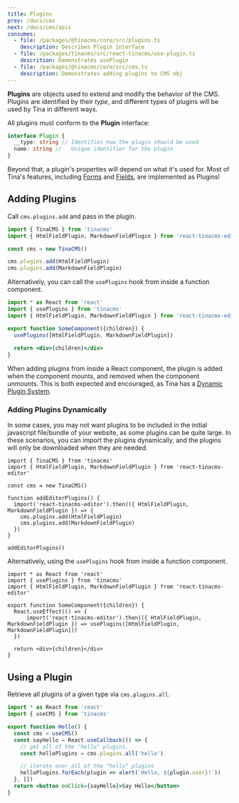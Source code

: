 ```yaml
---
title: Plugins
prev: /docs/cms
next: /docs/cms/apis
consumes:
  - file: /packages/@tinacms/core/src/plugins.ts
    description: Describes Plugin interface
  - file: /packages/tinacms/src/react-tinacms/use-plugin.ts
    descrition: Demonstrates usePlugin
  - file: /packages/@tinacms/core/src/cms.ts
    description: Demonstrates adding plugins to CMS obj
---
```

**Plugins** are objects used to extend and modify the behavior of the CMS. Plugins are identified by their _type_, and different types of plugins will be used by Tina in different ways.

All plugins must conform to the **Plugin** interface:

```typescript
interface Plugin {
  __type: string // Identifies how the plugin should be used
  name: string //   Unique identifier for the plugin
}
```

Beyond that, a plugin's properties will depend on what it's used for. Most of Tina's features, including [Forms](/docs/forms) and [Fields](/docs/fields), are implemented as Plugins!

## Adding Plugins

Call `cms.plugins.add` and pass in the plugin.

```javascript
import { TinaCMS } from 'tinacms'
import { HtmlFieldPlugin, MarkdownFieldPlugin } from 'react-tinacms-editor'

const cms = new TinaCMS()

cms.plugins.add(HtmlFieldPlugin)
cms.plugins.add(MarkdownFieldPlugin)
```

Alternatively, you can call the `usePlugins` hook from inside a function component. 

```jsx
import * as React from 'react'
import { usePlugins } from 'tinacms'
import { HtmlFieldPlugin, MarkdownFieldPlugin } from 'react-tinacms-editor'

export function SomeComponent({children}) {
  usePlugins([HtmlFieldPlugin, MarkdownFieldPlugin])
  
  return <div>{children}</div>
}
```

When adding plugins from inside a React component, the plugin is added when the component mounts, and removed when the component unmounts. This is both expected and encouraged, as Tina has a [Dynamic Plugin System](/blog/dynamic-plugin-system).

### Adding Plugins Dynamically

In some cases, you may not want plugins to be included in the initial javascript file/bundle of your website, as some plugins can be quite large. In these scenarios, you can import the plugins dynamically, and the plugins will only be downloaded when they are needed.

    import { TinaCMS } from 'tinacms'
    import { HtmlFieldPlugin, MarkdownFieldPlugin } from 'react-tinacms-editor'
    
    const cms = new TinaCMS()
    
    function addEditorPlugins() {
      import('react-tinacms-editor').then(({ HtmlFieldPlugin, MarkdownFieldPlugin }) => {
    	cms.plugins.add(HtmlFieldPlugin)
        cms.plugins.add(MarkdownFieldPlugin)
      })
    }
    
    addEditorPlugins()

Alternatively, using the `usePlugins` hook from inside a function component. 

    import * as React from 'react'
    import { usePlugins } from 'tinacms'
    import { HtmlFieldPlugin, MarkdownFieldPlugin } from 'react-tinacms-editor'
    
    export function SomeComponent({children}) {
      React.useEffect(() => {
    	  import('react-tinacms-editor').then(({ HtmlFieldPlugin, MarkdownFieldPlugin }) => usePlugins([HtmlFieldPlugin, MarkdownFieldPlugin]))
      })
      
      return <div>{children}</div>
    }

## Using a Plugin

Retrieve all plugins of a given type via `cms.plugins.all`.

```jsx
import * as React from 'react'
import { useCMS } from 'tinacms'

export function Hello() {
  const cms = useCMS()
  const sayHello = React.useCallback(() => {
    // get all of the "hello" plugins.
    const helloPlugins = cms.plugins.all('hello')

    // iterate over all of the "hello" plugins
    helloPlugins.forEach(plugin => alert(`Hello, ${plugin.user}!`))
  }, [])
  return <button onClick={sayHello}>Say Hello</button>
}
```
